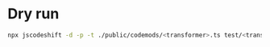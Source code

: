 # Dry run

```sh
npx jscodeshift -d -p -t ./public/codemods/<transformer>.ts test/<transformer>/<file>.ts
```

